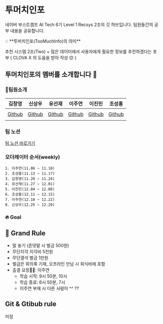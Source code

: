 # 투머치인포

네이버 부스트캠프 AI Tech 6기 Level 1 Recsys 2조의 깃 허브입니다. 팀원들간의 공부 내용을 공유합니다.

<aside>
💡 **투머치인포(TooMuchInfo)의 의미**

추천 시스템 2조(Two) + 많은 데이터에서 사용자에게 필요한 정보를 추천하겠다는 포부
( CLOVA X 의 도움을 받아 작성 😊 )

</aside>

## 투머치인포의 멤버를 소개합니다 👋

### 🦹‍팀원소개
|김창영|신상우|유선재|이주연|이진민|조성홍|
|:---:|:---:|:---:|:---:|:---:|:---:|
|![]()|![]()|![]()|![]()|![]()|![]()|
|[Github](https://github.com/ChangZero)|[Github](https://github.com/)|[Github](https://github.com/)|[Github](https://github.com/)|[Github](https://github.com/)|[Github](https://github.com/)|
|||||||


### 팀 노션
[팀 노션 바로가기](https://www.notion.so/leejuyeon/61411b2012a54b95a23642072e6000de) 

### 모더레이터 순서(weekly)
    1. 이주연(11.06 ~ 11.10)
    2. 조성홍(11.13 ~ 11.17)
    3. 김창영(11.20 ~ 11.24)
    4. 유선재(11.27 ~ 12.01)
    5. 이진민(12.04 ~ 12.08)
    6. 조성홍(12.11 ~ 12.15)
    7. 이주연(12.18 ~ 12.22)
    8. 신상우(12.25 ~ 12.29)

### 🔥 Goal


## 📝 Grand Rule
- 말 놓기 (존댓말 시 벌금 500원)
- 무단지각 지각비 5천원
- 무단결석 벌금 1만원
- 벌금은 회의록 기재, 오프라인 만남 시 회식비에 포함
- 출결 요정🧚🏻: 이주연
    - 학습 시작: 9시 50분, 10시
    - 학습 종료: 6시 50분, 7시
    - 이주연 부재 시 다른 사람이 ^^ ??
  
## Git & Gtibub rule
미정